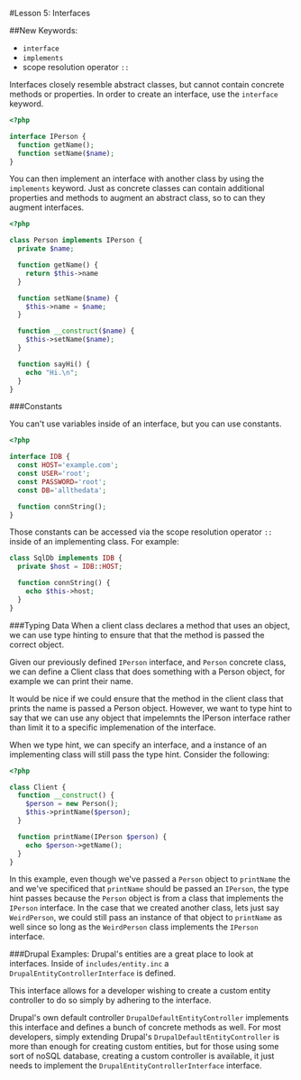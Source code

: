 #Lesson 5: Interfaces

##New Keywords:

 - `interface`
 - `implements`
 - scope resolution operator `::`

Interfaces closely resemble abstract classes, but cannot contain concrete
methods or properties. In order to create an interface, use the `interface`
keyword.

```php
<?php

interface IPerson {
  function getName();
  function setName($name);
}
```

You can then implement an interface with another class by using the
`implements` keyword. Just as concrete classes can contain additional
properties and methods to augment an abstract class, so to can they augment
interfaces.

```php
<?php

class Person implements IPerson {
  private $name;

  function getName() {
    return $this->name
  }

  function setName($name) {
    $this->name = $name;
  }

  function __construct($name) {
    $this->setName($name);
  }

  function sayHi() {
    echo "Hi.\n";
  }
}
```

###Constants

You can't use variables inside of an interface, but you can use constants.

```php
<?php

interface IDB {
  const HOST='example.com';
  const USER='root';
  const PASSWORD='root';
  const DB='allthedata';

  function connString();
}
```

Those constants can be accessed via the scope resolution operator `::` inside
of an implementing class. For example:

```php
class SqlDb implements IDB {
  private $host = IDB::HOST;

  function connString() {
    echo $this->host;
  }
}
```

###Typing Data
When a client class declares a method that uses an object, we can use type
hinting to ensure that that the method is passed the correct object.

Given our previously defined `IPerson` interface, and `Person` concrete class,
we can define a Client class that does something with a Person object, for
example we can print their name.

It would be nice if we could ensure that the method in the client class that
prints the name is passed a Person object. However, we want to type hint to say
that we can use any object that impelemnts the IPerson interface rather than
limit it to a specific implemenation of the interface.

When we type hint, we can specify an interface, and a instance of an
implementing class will still pass the type hint. Consider the following:

```php
<?php

class Client {
  function __construct() {
    $person = new Person();
    $this->printName($person);
  }

  function printName(IPerson $person) {
    echo $person->getName();
  }
}
```

In this example, even though we've passed a `Person` object to `printName` the
and we've specificed that `printName` should be passed an `IPerson`, the type
hint passes because the `Person` object is from a class that implements the
`IPerson` interface. In the case that we created another class, lets just say
`WeirdPerson`, we could still pass an instance of that object to `printName` as
well since so long as the `WeirdPerson` class implements the `IPerson`
interface.

###Drupal Examples:
Drupal's entities are a great place to look at interfaces. Inside of
`includes/entity.inc` a `DrupalEntityControllerInterface` is defined.

This interface allows for a developer wishing to create a custom entity
controller to do so simply by adhering to the interface.

Drupal's own default controller `DrupalDefaultEntityController` implements this
interface and defines a bunch of concrete methods as well. For most developers,
simply extending Drupal's `DrupalDefaultEntityController` is more than enough
for creating custom entities, but for those using some sort of noSQL database, 
creating a custom controller is available, it just needs to implement the
`DrupalEntityControllerInterface` interface.
